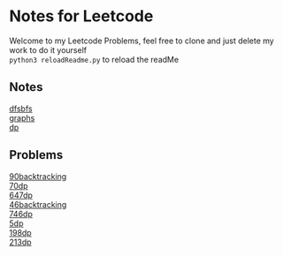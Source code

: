 # Notes for Leetcode
Welcome to my Leetcode Problems, feel free to clone and just delete my work to do it yourself<br>
`python3 reloadReadme.py` to reload the readMe

## Notes
[dfsbfs](./notes/dfsbfs.md)<br>
[graphs](./notes/graphs.md)<br>
[dp](./notes/dp.md)<br>

## Problems
[90backtracking](./problems/90backtracking.md)<br>
[70dp](./problems/70dp.md)<br>
[647dp](./problems/647dp.md)<br>
[46backtracking](./problems/46backtracking.md)<br>
[746dp](./problems/746dp.md)<br>
[5dp](./problems/5dp.md)<br>
[198dp](./problems/198dp.md)<br>
[213dp](./problems/213dp.md)<br>
